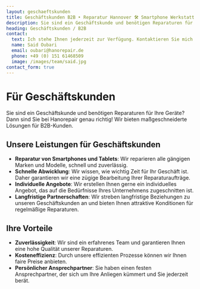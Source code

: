 ```yaml
---
layout: geschaeftskunden
title: Geschäftskunden B2B ‣ Reparatur Hannover 🛠️ Smartphone Werkstatt
description: Sie sind ein Geschäftskunde und benötigen Reparaturen für Ihre Geräte? Dann sind Sie bei Hanorepair genau richtig! Wir bieten maßgeschneiderte Lösungen für B2B-Kunden.
heading: Geschäftskunden / B2B
contact:
  text: Ich stehe Ihnen jederzeit zur Verfügung. Kontaktieren Sie mich gerne direkt per E-Mail oder Telefon.
  name: Said Oubari
  email: oubari@hanorepair.de
  phone: +49 (0) 151 61468509
  image: /images/team/said.jpg
contact_form: true
---
```

# Für Geschäftskunden

Sie sind ein Geschäftskunde und benötigen Reparaturen für Ihre Geräte? Dann sind Sie bei Hanorepair genau richtig! Wir bieten maßgeschneiderte Lösungen für B2B-Kunden.

## Unsere Leistungen für Geschäftskunden
- **Reparatur von Smartphones und Tablets**: Wir reparieren alle gängigen Marken und Modelle, schnell und zuverlässig.
- **Schnelle Abwicklung**: Wir wissen, wie wichtig Zeit für Ihr Geschäft ist. Daher garantieren wir eine zügige Bearbeitung Ihrer Reparaturaufträge.
- **Individuelle Angebote**: Wir erstellen Ihnen gerne ein individuelles Angebot, das auf die Bedürfnisse Ihres Unternehmens zugeschnitten ist.
- **Langfristige Partnerschaften**: Wir streben langfristige Beziehungen zu unseren Geschäftskunden an und bieten Ihnen attraktive Konditionen für regelmäßige Reparaturen.

## Ihre Vorteile
- **Zuverlässigkeit**: Wir sind ein erfahrenes Team und garantieren Ihnen eine hohe Qualität unserer Reparaturen.
- **Kosteneffizienz**: Durch unsere effizienten Prozesse können wir Ihnen faire Preise anbieten.
- **Persönlicher Ansprechpartner**: Sie haben einen festen Ansprechpartner, der sich um Ihre Anliegen kümmert und Sie jederzeit berät.
